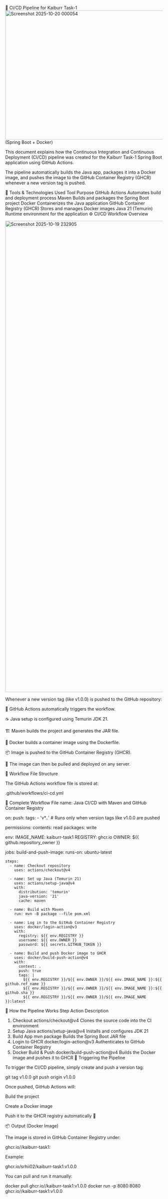 🚀 CI/CD Pipeline for Kaiburr Task-1
<img width="993" height="413" alt="Screenshot 2025-10-20 000054" src="https://github.com/user-attachments/assets/2652d2fd-78c1-46e4-af1e-cfce37bb0369" />
 (Spring Boot + Docker)

This document explains how the Continuous Integration and Continuous Deployment (CI/CD) pipeline was created for the Kaiburr Task-1 Spring Boot application using GitHub Actions.

The pipeline automatically builds the Java app, packages it into a Docker image, and pushes the image to the GitHub Container Registry (GHCR) whenever a new version tag is pushed.

🧰 Tools & Technologies Used
Tool	Purpose
GitHub Actions	Automates build and deployment process
Maven	Builds and packages the Spring Boot project
Docker	Containerizes the Java application
GitHub Container Registry (GHCR)	Stores and manages Docker images
Java 21 (Temurin)	Runtime environment for the application
⚙️ CI/CD Workflow Overview

<img width="2053" height="1507" alt="Screenshot 2025-10-19 232905" src="https://github.com/user-attachments/assets/33b0d884-daab-469c-8326-a6cc225ca9ef" />


Whenever a new version tag (like v1.0.0) is pushed to the GitHub repository:

🧩 GitHub Actions automatically triggers the workflow.

☕ Java setup is configured using Temurin JDK 21.

🏗️ Maven builds the project and generates the JAR file.

🐳 Docker builds a container image using the Dockerfile.

📦 Image is pushed to the GitHub Container Registry (GHCR).

🏁 The image can then be pulled and deployed on any server.

🧱 Workflow File Structure

The GitHub Actions workflow file is stored at:

.github/workflows/ci-cd.yml

📝 Complete Workflow File
name: Java CI/CD with Maven and GitHub Container Registry

on:
  push:
    tags:
      - 'v*.*.*'   # Runs only when version tags like v1.0.0 are pushed

permissions:
  contents: read
  packages: write

env:
  IMAGE_NAME: kaiburr-task1
  REGISTRY: ghcr.io
  OWNER: ${{ github.repository_owner }}

jobs:
  build-and-push-image:
    runs-on: ubuntu-latest

    steps:
      - name: Checkout repository
        uses: actions/checkout@v4

      - name: Set up Java (Temurin 21)
        uses: actions/setup-java@v4
        with:
          distribution: 'temurin'
          java-version: '21'
          cache: maven

      - name: Build with Maven
        run: mvn -B package --file pom.xml

      - name: Log in to the GitHub Container Registry
        uses: docker/login-action@v3
        with:
          registry: ${{ env.REGISTRY }}
          username: ${{ env.OWNER }}
          password: ${{ secrets.GITHUB_TOKEN }}

      - name: Build and push Docker image to GHCR
        uses: docker/build-push-action@v4
        with:
          context: .
          push: true
          tags: |
            ${{ env.REGISTRY }}/${{ env.OWNER }}/${{ env.IMAGE_NAME }}:${{ github.ref_name }}
            ${{ env.REGISTRY }}/${{ env.OWNER }}/${{ env.IMAGE_NAME }}:${{ github.sha }}
            ${{ env.REGISTRY }}/${{ env.OWNER }}/${{ env.IMAGE_NAME }}:latest

🔄 How the Pipeline Works
Step	Action	Description
1. Checkout	actions/checkout@v4	Clones the source code into the CI environment
2. Setup Java	actions/setup-java@v4	Installs and configures JDK 21
3. Build App	mvn package	Builds the Spring Boot JAR file
4. Login to GHCR	docker/login-action@v3	Authenticates to GitHub Container Registry
5. Docker Build & Push	docker/build-push-action@v4	Builds the Docker image and pushes it to GHCR
🧪 Triggering the Pipeline

To trigger the CI/CD pipeline, simply create and push a version tag:

git tag v1.0.0
git push origin v1.0.0


Once pushed, GitHub Actions will:

Build the project

Create a Docker image

Push it to the GHCR registry automatically 🎉

📦 Output (Docker Image)

The image is stored in GitHub Container Registry under:

ghcr.io/<your-username>/kaiburr-task1:<version-tag>


Example:

ghcr.io/srhii02/kaiburr-task1:v1.0.0


You can pull and run it manually:

docker pull ghcr.io/<username>/kaiburr-task1:v1.0.0
docker run -p 8080:8080 ghcr.io/<username>/kaiburr-task1:v1.0.0
